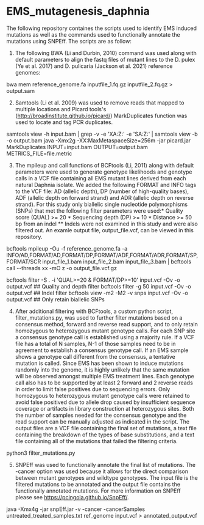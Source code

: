 # EMS_mutagenesis_daphnia

The following repository containes the scripts used to identify EMS induced mutations as well as the commands used to functionally annotate the mutations using SNPEff. The scripts are as follow:

1. The following BWA (Li and Durbin, 2010) command was used along with default parameters to align the fastq files of mutant lines to the D. pulex (Ye et al. 2017) and D. pulicaria (Jackson et al. 2021) reference genomes:

bwa mem reference_genome.fa inputfile_1.fq.gz inputfile_2.fq.gz > output.sam

2. Samtools (Li et al. 2009) was used to remove reads that mapped to multiple locations and Picard tools's (http://broadinstitute.github.io/picard/) MarkDuplicates function was used to locate and tag PCR duplicates. 

samtools view -h input.bam | grep -v -e 'XA:Z:' -e 'SA:Z:' | samtools view -b -o output.bam
java -Xmx2g -XX:MaxMetaspaceSize=256m -jar picard.jar MarkDuplicates INPUT=input.bam OUTPUT=output.bam METRICS_FILE=file.metric
    
3. The mpileup and call functions of BCFtools (Li, 2011) along with default parameters were used to generate genotype likelihoods and genotype calls in a VCF file containing all EMS mutant lines derived from each natural Daphnia isolate. We added the following FORMAT and INFO tags to the VCF file: AD (allelic depth), DP (number of high-quality bases), ADF (allelic depth on forward strand) and ADR (allelic depth on reverse strand). For this study only biallelic single nucleotide polymorphisms (SNPs) that met the following filter parameters were used:* Quality score (QUAL) >= 20 * Sequencing depth (DP) >= 10 * Distance >= 50 bp from an indel ** Indels were not examined in this study and were also filtered out. An examle output file, output_file.vcf, can be viewed in this repository.
    
bcftools mpileup -Ou -f reference_genome.fa -a INFO/AD,FORMAT/AD,FORMAT/DP,FORMAT/ADF,FORMAT/ADR,FORMAT/SP,FORMAT/SCR  input_file_1.bam  input_file_2.bam input_file_3.bam | bcftools call --threads xx  -mO z -o output_file.vcf.gz

bcftools filter -S . -i 'QUAL>=20 & FORMAT/DP>=10' input.vcf -Ov -o output.vcf ## Quality and depth filter
bcftools filter -g 50 input.vcf -Ov -o output.vcf ## Indel filter
bcftools view -m2 -M2 -v snps  input.vcf -Ov -o output.vcf  ## Only retain biallelic SNPs

4. After additional filtering with BCFtools, a custom python script, filter_mutations.py, was used to further filter mutations based on a consensus method, forward and reverse read support, and to only retain homozygous to heterozygous mutant genotype calls. For each SNP site a consensus genotype call is established using a majority rule. If a VCF file has a total of N samples, N-1 of those samples need to be in agreement to establish a consensus genotype call. If an EMS sample shows a genotype call different from the consensus, a tentative mutation is called. Since EMS has been shown to induce mutations randomly into the genome, it is highly unlikely that the same mutation will be observed amongst multiple EMS treatment lines. Each genotype call also has to be supported by at least 2 forward and 2 reverse reads in order to limit false positives due to sequencing errors. Only homozygous to heterozygous mutant genotype calls were retained to avoid false positived due to allele drop caused by insufficient sequence coverage or artifacts in library construction at heterozygous sites. Both the number of samples needed for the consensus genotype and the read support can be manually adjusted as indicated in the script. The output files are a VCF file containing the final set of mutations, a text file containing the breakdown of the types of base substitutions, and a text file containing all of the mutations that failed the filtering criteria.

python3 filter_mutations.py

5. SNPEff was used to functionally annotate the final list of mutations. The -cancer option was used because it allows for the direct comparison between mutant genotypes and wildtype genotypes. The input file is the filtered mutations to be annotated and the output file contains the functionally annotated mutations. For more information on SNPEff please see https://pcingola.github.io/SnpEff/.

java -Xmx4g -jar snpEff.jar -v -cancer -cancerSamples untreated_treated_samples.txt ref_genome input.vcf  > annotated_output.vcf


